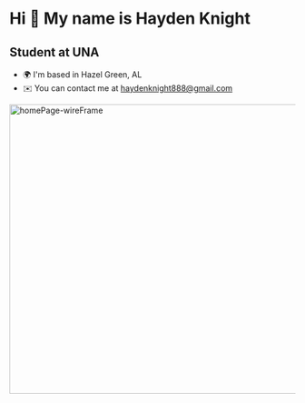 Hi 👋 My name is Hayden Knight
==============================

Student at UNA
--------------

* 🌍  I'm based in Hazel Green, AL
* ✉️  You can contact me at [haydenknight888@gmail.com](mailto:haydenknight888@gmail.com)

<img width="737" height="509" alt="homePage-wireFrame" src="https://github.com/user-attachments/assets/52e22332-29b1-40a1-a9b2-ba50364c3abd" />
